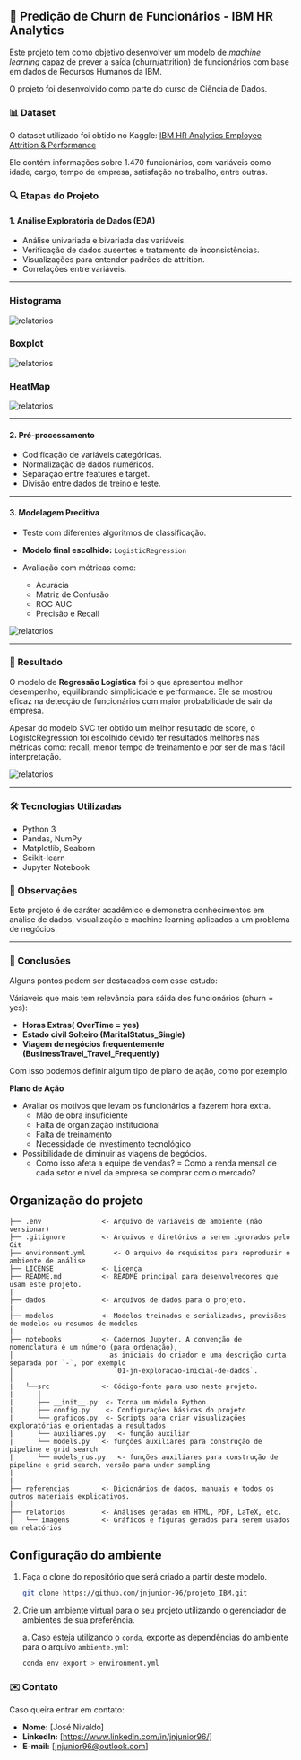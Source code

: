 ## 💼 Predição de Churn de Funcionários - IBM HR Analytics

Este projeto tem como objetivo desenvolver um modelo de *machine learning* capaz de prever a saída (churn/attrition) de funcionários com base em dados de Recursos Humanos da IBM. 

O projeto foi desenvolvido como parte do curso de Ciência de Dados.

### 📊 Dataset

O dataset utilizado foi obtido no Kaggle:
[IBM HR Analytics Employee Attrition & Performance](https://www.kaggle.com/datasets/pavansubhasht/ibm-hr-analytics-attrition-dataset)

Ele contém informações sobre 1.470 funcionários, com variáveis como idade, cargo, tempo de empresa, satisfação no trabalho, entre outras.


### 🔍 Etapas do Projeto

#### 1. Análise Exploratória de Dados (EDA)

* Análise univariada e bivariada das variáveis.
* Verificação de dados ausentes e tratamento de inconsistências.
* Visualizações para entender padrões de attrition.
* Correlações entre variáveis.

---

### Histograma

![relatorios](relatorios/imagens/histograma.png)

### Boxplot 

![relatorios](relatorios/imagens/boxplot.png)

### HeatMap 

![relatorios](relatorios/imagens/heatmap.png)

---

#### 2. Pré-processamento

* Codificação de variáveis categóricas.
* Normalização de dados numéricos.
* Separação entre features e target.
* Divisão entre dados de treino e teste.


---
#### 3. Modelagem Preditiva

* Teste com diferentes algoritmos de classificação.
* **Modelo final escolhido:** `LogisticRegression`
* Avaliação com métricas como:

  * Acurácia
  * Matriz de Confusão
  * ROC AUC
  * Precisão e Recall

![relatorios](relatorios/imagens/resultados_teste.png)

---

### 🧠 Resultado

O modelo de **Regressão Logística** foi o que apresentou melhor desempenho, equilibrando simplicidade e performance. Ele se mostrou eficaz na detecção de funcionários com maior probabilidade de sair da empresa.

Apesar do modelo SVC ter obtido um melhor resultado de score, o LogistcRegression foi escolhido devido ter resultados melhores nas métricas como: recall, menor tempo de treinamento e por ser de mais fácil interpretação.

![relatorios](relatorios/imagens/resultado_modelos.png)

---

### 🛠️ Tecnologias Utilizadas

* Python 3
* Pandas, NumPy
* Matplotlib, Seaborn
* Scikit-learn
* Jupyter Notebook

### 📌 Observações

Este projeto é de caráter acadêmico e demonstra conhecimentos em análise de dados, visualização e machine learning aplicados a um problema de negócios.

---

### 🧠 Conclusões

Alguns pontos podem ser destacados com esse estudo:

Váriaveis que mais tem relevância para sáida dos funcionários (churn = yes):
  - **Horas Extras( OverTime = yes)**
  - **Estado civil Solteiro (MaritalStatus_Single)**
  - **Viagem de negócios frequentemente (BusinessTravel_Travel_Frequently)**

Com isso podemos definir algum tipo de plano de ação, como por exemplo:

**Plano de Ação**

- Avaliar os motivos que levam os funcionários a fazerem hora extra.
    - Mão de obra insuficiente
    - Falta de organização institucional
    - Falta de treinamento
    - Necessidade de investimento tecnológico
- Possibilidade de diminuir as viagens de begócios.
    - Como isso afeta a equipe de vendas?
= Como a renda mensal de cada setor e nível da empresa se comprar com o mercado?



## Organização do projeto

```
├── .env               <- Arquivo de variáveis de ambiente (não versionar)
├── .gitignore         <- Arquivos e diretórios a serem ignorados pelo Git
├── environment.yml       <- O arquivo de requisitos para reproduzir o ambiente de análise
├── LICENSE            <- Licença
├── README.md          <- README principal para desenvolvedores que usam este projeto.
|
├── dados              <- Arquivos de dados para o projeto.
|
├── modelos            <- Modelos treinados e serializados, previsões de modelos ou resumos de modelos
|
├── notebooks          <- Cadernos Jupyter. A convenção de nomenclatura é um número (para ordenação),
│                        as iniciais do criador e uma descrição curta separada por `-`, por exemplo
│                         `01-jn-exploracao-inicial-de-dados`.
│
|   └──src             <- Código-fonte para uso neste projeto.
|      │
|      ├── __init__.py  <- Torna um módulo Python
|      ├── config.py    <- Configurações básicas do projeto
|      └── graficos.py  <- Scripts para criar visualizações exploratórias e orientadas a resultados
|      └── auxiliares.py   <- função auxiliar
|      └── models.py   <- funções auxiliares para construção de pipeline e grid search
|      └── models_rus.py   <- funções auxiliares para construção de pipeline e grid search, versão para under sampling
|
|
├── referencias        <- Dicionários de dados, manuais e todos os outros materiais explicativos.
|
├── relatorios         <- Análises geradas em HTML, PDF, LaTeX, etc.
│   └── imagens        <- Gráficos e figuras gerados para serem usados em relatórios
```

## Configuração do ambiente

1. Faça o clone do repositório que será criado a partir deste modelo.

    ```bash
    git clone https://github.com/jnjunior-96/projeto_IBM.git
    ```

2. Crie um ambiente virtual para o seu projeto utilizando o gerenciador de ambientes de sua preferência.

    a. Caso esteja utilizando o `conda`, exporte as dependências do ambiente para o arquivo `ambiente.yml`:

      ```bash
      conda env export > environment.yml
      ```


### ✉️ Contato

Caso queira entrar em contato:

* **Nome:** \[José Nivaldo]
* **LinkedIn:** \[https://www.linkedin.com/in/jnjunior96/]
* **E-mail:** \[jnjunior96@outlook.com]
